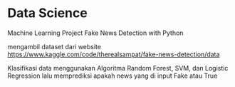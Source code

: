 # Data Science
Machine Learning Project Fake News Detection with Python

mengambil dataset dari website https://www.kaggle.com/code/therealsampat/fake-news-detection/data

Klasifikasi data menggunakan Algoritma Random Forest, SVM, dan Logistic Regression lalu memprediksi apakah news yang di input Fake atau True
